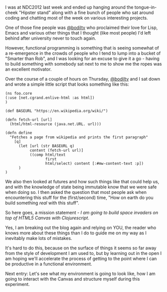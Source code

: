 I was at NDC2012 last week and ended up hanging around the tongue-in-cheek "Hipster stand" along with a fine bunch of people who sat around coding and chatting most of the week on various interesting projects.

One of those fine people was [@bodiltv](https://twitter.com/bodiltv) who proclaimed their love for Lisp, Emacs and various other things that I thought (like most people) I'd left behind after university never to touch again.

However, functional programming is something that is seeing somewhat of a re-emergence in the crowds of people who I tend to lump into a bucket of "Smarter than Rob", and I was looking for an excuse to give it a go - having to build something with somebody sat next to me to show me the ropes was an excellent motivator.

Over the course of a couple of hours on Thursday, [@bodiltv](https://twitter.com/bodiltv) and I sat down and wrote a simple little script that looks something like this:


    (ns foo.core 
    (:use [net.cgrand.enlive-html :as html])  
    )
  
    (def BASEURL "https://en.wikipedia.org/wiki/")
  
    (defn fetch-url [url]
      (html/html-resource (java.net.URL. url)))
  
    (defn define
      "Fetches a page from wikipedia and prints the first paragraph"
        [q]
          (let [url (str BASEURL q)
               content (fetch-url url)]
               ((comp html/text
                      first
                      html/select) content [:#mw-content-text :p])
          )
    )
    

We also then looked at futures and how such things like that could help us, and with the knowledge of state being immutable know that we were safe when doing so. I then asked the question that most people ask when encountering this stuff for the (first/second) time, "How on earth do you build something *real* with this stuff".

So here goes, a mission statement - *I am going to build space invaders on top of HTML5 Canvas with Clojurescript*.

Yes, I am breaking out the blog again and relying on YOU, the reader who knows more about these things than I do to guide me on my way as I inevitably make lots of mistakes.

It's hard to do this, because on the surface of things it seems so far away from the style of development I am used to, but by learning out in the open I am hoping we'll accelerate the process of getting to the point where I can be productive in a functional environment.

Next entry: Let's see what my environment is going to look like, how I am going to interact with the Canvas and structure myself during this experiment.
